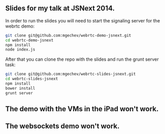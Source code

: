 ## Slides for my talk at JSNext 2014.

In order to run the slides you will need to start the signaling server for the webrtc demo:

```bash
git clone git@github.com:mgechev/webrtc-demo-jsnext.git
cd webrtc-demo-jsnext
npm install
node index.js
```

After that you can clone the repo with the slides and run the grunt server task:

```bash
git clone git@github.com:mgechev/webrtc-slides-jsnext.git
cd webrtc-slides-jsnext
npm install
bower install
grunt server
```

## The demo with the VMs in the iPad won't work.
## The websockets demo won't work.
